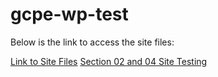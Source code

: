# gcpe-wp-test
Below is the link to access the site files:

[Link to Site Files](https://drive.google.com/file/d/1mOrBrQTF3qXQQWq0De-02wRcVhI9UM-S/view?usp=sharing)
[Section 02 and 04 ](https://drive.google.com/file/d/1PSzxdq_xhyirc2cB2Rjo6QZjqPOX67kt/view?usp=sharing)
[Site Testing ](https://drive.google.com/file/d/1K2t5StNYNnAhf0S0T1KotgI8J6htiWbp/view?usp=sharing)

